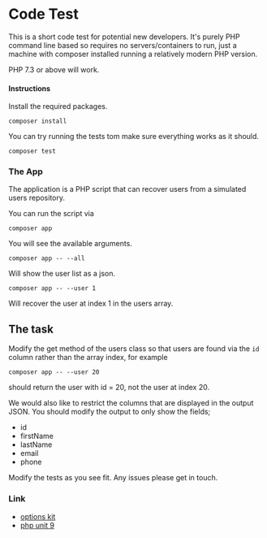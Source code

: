 # Code Test

This is a short code test for potential new developers. It's purely PHP command line based so requires no
servers/containers to run, just a machine with composer installed running a relatively modern PHP version.

PHP 7.3 or above will work.

#### Instructions

Install the required packages.

```shell
composer install
```

You can try running the tests tom make sure everything works as it should.

```shell
composer test
```

### The App

The application is a PHP script that can recover users from a simulated users repository.

You can run the script via

```shell
composer app
```

You will see the available arguments.

```shell
composer app -- --all
```

Will show the user list as a json.

```shell
composer app -- --user 1
```

Will recover the user at index 1 in the users array.

## The task

Modify the get method of the users class so that users are found via the `id` column rather than
the array index, for example

```shell
composer app -- --user 20
```

should return the user with id = 20, not the user at index 20.

We would also like to restrict the columns that are displayed in the output JSON. You should modify the output to only
show the fields;

- id
- firstName
- lastName
- email
- phone

Modify the tests as you see fit. Any issues please get in touch. 

### Link

- [options kit](https://github.com/c9s/GetOptionKit)
- [php unit 9](https://phpunit.de/getting-started/phpunit-9.html)